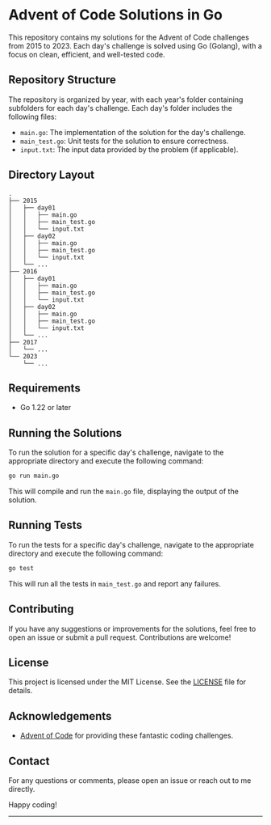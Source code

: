 # Advent of Code Solutions in Go

This repository contains my solutions for the Advent of Code challenges from 2015 to 2023. Each day's challenge is solved using Go (Golang), with a focus on clean, efficient, and well-tested code.

## Repository Structure

The repository is organized by year, with each year's folder containing subfolders for each day's challenge. Each day's folder includes the following files:
- `main.go`: The implementation of the solution for the day's challenge.
- `main_test.go`: Unit tests for the solution to ensure correctness.
- `input.txt`: The input data provided by the problem (if applicable).

## Directory Layout

```
.
├── 2015
│   ├── day01
│   │   ├── main.go
│   │   ├── main_test.go
│   │   └── input.txt
│   ├── day02
│   │   ├── main.go
│   │   ├── main_test.go
│   │   └── input.txt
│   └── ...
├── 2016
│   ├── day01
│   │   ├── main.go
│   │   ├── main_test.go
│   │   └── input.txt
│   ├── day02
│   │   ├── main.go
│   │   ├── main_test.go
│   │   └── input.txt
│   └── ...
├── 2017
│   └── ...
└── 2023
    └── ...
```

## Requirements

- Go 1.22 or later

## Running the Solutions

To run the solution for a specific day's challenge, navigate to the appropriate directory and execute the following command:

```bash
go run main.go
```

This will compile and run the `main.go` file, displaying the output of the solution.

## Running Tests

To run the tests for a specific day's challenge, navigate to the appropriate directory and execute the following command:

```bash
go test
```

This will run all the tests in `main_test.go` and report any failures.

## Contributing

If you have any suggestions or improvements for the solutions, feel free to open an issue or submit a pull request. Contributions are welcome!

## License

This project is licensed under the MIT License. See the [LICENSE](LICENSE) file for details.

## Acknowledgements

- [Advent of Code](https://adventofcode.com/) for providing these fantastic coding challenges.

## Contact

For any questions or comments, please open an issue or reach out to me directly.

Happy coding!

---
